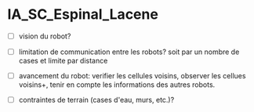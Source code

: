 # IA_SC_Espinal_Lacene

- [ ] vision du robot?
- [ ] limitation de communication entre les robots? soit par un nombre de cases et limite par distance
- [ ] avancement du robot: verifier les cellules voisins, observer les cellues voisins+, tenir en compte les informations des autres robots.

- [ ] contraintes de terrain (cases d'eau, murs, etc.)?
